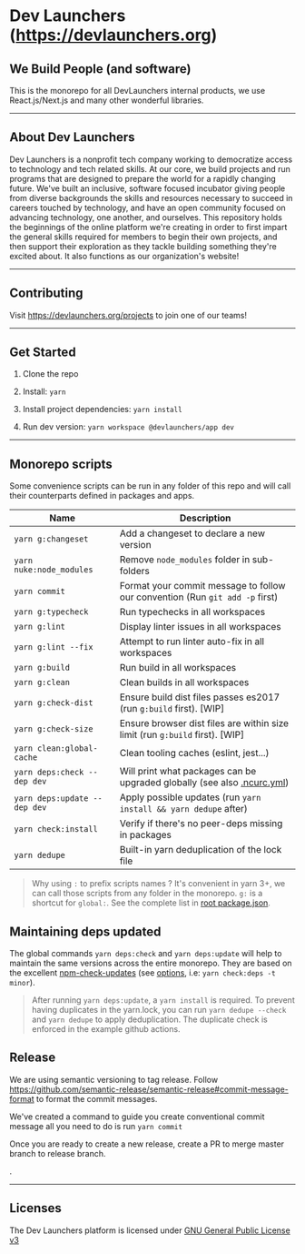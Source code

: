 # Dev Launchers (https://devlaunchers.org)

## We Build People (and software)

This is the monorepo for all DevLaunchers internal products, we use React.js/Next.js and many other wonderful libraries.

---

## About Dev Launchers

Dev Launchers is a nonprofit tech company working to democratize access to technology and tech related skills. At our core, we build projects and run programs that are designed to prepare the world for a rapidly changing future. We've built an inclusive, software focused incubator giving people from diverse backgrounds the skills and resources necessary to succeed in careers touched by technology, and have an open community focused on advancing technology, one another, and ourselves. This repository holds the beginnings of the online platform we're creating in order to first impart the general skills required for members to begin their own projects, and then support their exploration as they tackle building something they're excited about. It also functions as our organization's website!

---

## Contributing

Visit https://devlaunchers.org/projects to join one of our teams!

---

## Get Started

1. Clone the repo

2. Install: `yarn`

3. Install project dependencies: `yarn install`

4. Run dev version: `yarn workspace @devlaunchers/app dev`

---


## Monorepo scripts

Some convenience scripts can be run in any folder of this repo and will call their counterparts defined in packages and apps.

| Name                         | Description                                                                                                                          |
| ---------------------------- | ------------------------------------------------------------------------------------------------------------------------------------ |
| `yarn g:changeset`           | Add a changeset to declare a new version                                                                                             |
| `yarn nuke:node_modules`     | Remove `node_modules` folder in sub-folders                                                                                          |
| `yarn commit`                | Format your commit message to follow our convention (Run `git add -p` first)                                                         |
| `yarn g:typecheck`           | Run typechecks in all workspaces                                                                                                     |
| `yarn g:lint`                | Display linter issues in all workspaces                                                                                              |
| `yarn g:lint --fix`          | Attempt to run linter auto-fix in all workspaces                                                                                     |
| `yarn g:build`               | Run build in all workspaces                                                                                                          |
| `yarn g:clean`               | Clean builds in all workspaces                                                                                                       |
| `yarn g:check-dist`          | Ensure build dist files passes es2017 (run `g:build` first). [WIP]                                                                   |
| `yarn g:check-size`          | Ensure browser dist files are within size limit (run `g:build` first). [WIP]                                                         |
| `yarn clean:global-cache`    | Clean tooling caches (eslint, jest...)                                                                                               |
| `yarn deps:check --dep dev`  | Will print what packages can be upgraded globally (see also [.ncurc.yml](https://github.com/sortlist/packages/blob/main/.ncurc.yml)) |
| `yarn deps:update --dep dev` | Apply possible updates (run `yarn install && yarn dedupe` after)                                                                     |
| `yarn check:install`         | Verify if there's no peer-deps missing in packages                                                                                   |
| `yarn dedupe`                | Built-in yarn deduplication of the lock file                                                                                         |

> Why using `:` to prefix scripts names ? It's convenient in yarn 3+, we can call those scripts from any folder in the monorepo.
> `g:` is a shortcut for `global:`. See the complete list in [root package.json](./package.json).

## Maintaining deps updated

The global commands `yarn deps:check` and `yarn deps:update` will help to maintain the same versions across the entire monorepo.
They are based on the excellent [npm-check-updates](https://github.com/raineorshine/npm-check-updates)
(see [options](https://github.com/raineorshine/npm-check-updates#options), i.e: `yarn check:deps -t minor`).

> After running `yarn deps:update`, a `yarn install` is required. To prevent
> having duplicates in the yarn.lock, you can run `yarn dedupe --check` and `yarn dedupe` to
> apply deduplication. The duplicate check is enforced in the example github actions.

## Release

We are using semantic versioning to tag release. Follow https://github.com/semantic-release/semantic-release#commit-message-format
to format the commit messages.

We've created a command to guide you create conventional commit message all you need to do is run `yarn commit`

Once you are ready to create a new release, create a PR to merge master branch to release branch.

.

---

## Licenses

The Dev Launchers platform is licensed under [GNU General Public License v3](./LICENSE.md)
